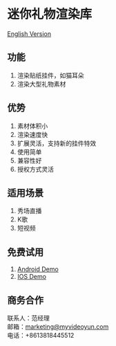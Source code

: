 # 迷你礼物渲染库

[English Version](readme_en.md)

## 功能

1. 渲染贴纸挂件，如猫耳朵
2. 渲染大型礼物素材

## 优势

1. 素材体积小
2. 渲染速度快
3. 扩展灵活，支持新的挂件特效
4. 使用简单
5. 兼容性好
6. 授权方式灵活

## 适用场景

1. 秀场直播
2. K歌
3. 短视频

## 免费试用

1. [Android Demo](https://github.com/myvideoyun/TinyGiftRendererAndroid)
2. [IOS Demo](https://github.com/myvideoyun/TinyGiftRendererIOS)

## 商务合作
联系人：范经理  
邮箱：marketing@myvideoyun.com  
电话：+8613818445512
